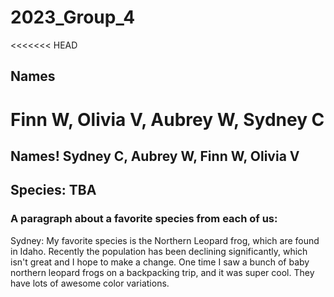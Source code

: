 # 2023_Group_4

<<<<<<< HEAD
## Names
Finn W, Olivia V, Aubrey W, Sydney C
=======
## Names! Sydney C, Aubrey W, Finn W, Olivia V

## Species: TBA

### A paragraph about a favorite species from each of us:
Sydney: My favorite species is the Northern Leopard frog, which are found in Idaho. Recently the population has been declining significantly, which isn't great and I hope to make a change. One time I saw a bunch of baby northern leopard frogs on a backpacking trip, and it was super cool. They have lots of awesome color variations. 
